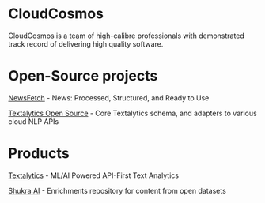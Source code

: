 # CloudCosmos

CloudCosmos is a team of high-calibre professionals with demonstrated track record of delivering high quality software.

# Open-Source projects

[NewsFetch](https://github.com/newsfetch/newsfetch) - News: Processed, Structured, and Ready to Use

[Textalytics Open Source](https://github.com/textalytics) - Core Textalytics schema, and adapters to various cloud NLP APIs

# Products

[Textalytics](https://textalytics.tech) - ML/AI Powered API-First Text Analytics

[Shukra.AI](https://shukra.ai) - Enrichments repository for content from open datasets

